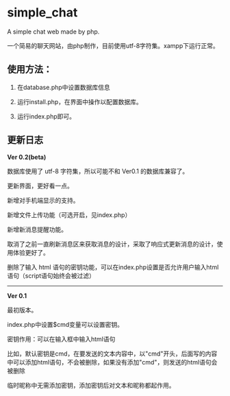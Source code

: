 # simple_chat
A simple chat web made by php.

一个简易的聊天网站，由php制作，目前使用utf-8字符集。xampp下运行正常。

## 使用方法：

1. 在database.php中设置数据库信息

2. 运行install.php，在界面中操作以配置数据库。

3. 运行index.php即可。


## 更新日志

**Ver 0.2(beta)**

数据库使用了 utf-8 字符集，所以可能不和 Ver0.1 的数据库兼容了。

更新界面，更好看一点。

新增对手机端显示的支持。

新增文件上传功能（可选开启，见index.php）

新增新消息提醒功能。

取消了之前一直刷新消息区来获取消息的设计，采取了响应式更新消息的设计，使用体验更好了。

删除了输入 html 语句的密钥功能，可以在index.php设置是否允许用户输入html语句（script语句始终会被过滤）

---

**Ver 0.1**

最初版本。

index.php中设置$cmd变量可以设置密钥。

密钥作用：可以在输入框中输入html语句

比如，默认密钥是cmd，在要发送的文本内容中，以"cmd"开头，后面写的内容中可以添加html语句，不会被删除，如果没有添加"cmd"，则发送的html语句会被删除

临时昵称中无需添加密钥，添加密钥后对文本和昵称都起作用。

